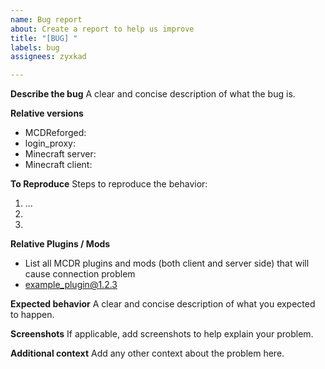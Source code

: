 ```yaml
---
name: Bug report
about: Create a report to help us improve
title: "[BUG] "
labels: bug
assignees: zyxkad

---
```


**Describe the bug**
A clear and concise description of what the bug is.

**Relative versions**
- MCDReforged: 
- login_proxy: 
- Minecraft server: 
- Minecraft client: 

**To Reproduce**
Steps to reproduce the behavior:
1. ...
2.
3.

**Relative Plugins / Mods**
- List all MCDR plugins and mods (both client and server side) that will cause connection problem
- example_plugin@1.2.3

**Expected behavior**
A clear and concise description of what you expected to happen.

**Screenshots**
If applicable, add screenshots to help explain your problem.

**Additional context**
Add any other context about the problem here.

